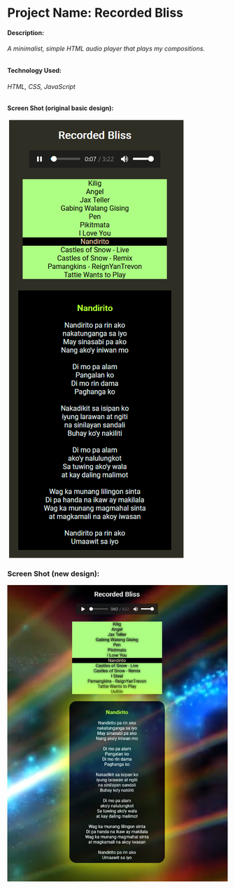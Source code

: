 # Project Name: Recorded Bliss

#### Description: 

###### 	*A minimalist, simple HTML audio player that plays my compositions.*

#### Technology Used:

###### 	*HTML, CSS, JavaScript*

#### Screen Shot (original basic design):

​	![](ss.png)

### **Screen Shot (new design):**

![](update_rb_2023.jpg)
